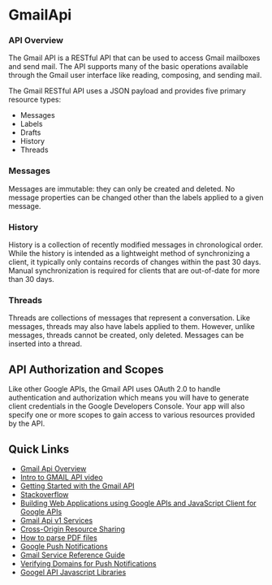 # GmailApi
### API Overview

The Gmail API is a RESTful API that can be used to access Gmail mailboxes and send mail.  The API supports many of the basic operations available through the Gmail user interface like reading, composing, and sending mail.

The Gmail RESTful API uses a JSON payload and provides five primary resource types:
- Messages
- Labels
- Drafts
- History 
- Threads

### Messages
Messages are immutable: they can only be created and deleted.  No message properties can be changed other than the labels applied to a given message.

### History
History is a collection of recently modified messages in chronological order. While the history is intended as a lightweight method of synchronizing a client, it typically only contains records of changes within the past 30 days.
Manual synchronization is required for clients that are out-of-date for more than 30 days.

### Threads
Threads are collections of messages that represent a conversation.  Like messages, threads may also have labels applied to them. However, unlike messages, threads cannot be created, only deleted.  Messages can be inserted into a thread.

## API Authorization and Scopes

Like other Google APIs, the Gmail API uses OAuth 2.0 to handle authentication and authorization which means you will have to generate client credentials in the Google Developers Console.  Your app will also specify one or more scopes to gain access to various resources provided by the API.

## Quick Links

 * [Gmail Api Overview](https://developers.google.com/gmail/api/guides/)
 * [Intro to GMAIL API video](https://www.youtube.com/watch?v=UhdiQmS3kDs)
 * [Getting Started with the Gmail API](https://developers.google.com/gmail/api/?utm_source=gdev-yt&utm_medium=video&utm_term=gmail&utm_content=19&utm_campaign=io-14)
 * [Stackoverflow](http://stackoverflow.com/questions/tagged/gmail-api?utm_source=gdev-yt&utm_medium=video&utm_term=gmail&utm_content=19&utm_campaign=io-14)
 * [Building Web Applications using Google APIs and JavaScript Client for Google APIs](https://www.youtube.com/watch?v=Z9uhYIzaiHI)
 * [Gmail Api v1 Services](https://developers.google.com/apis-explorer/?hl=en_US#p/gmail/v1/)
 * [Cross-Origin Resource Sharing](https://www.w3.org/TR/cors/)
 * [How to parse PDF files](https://thomaslevine.com/!/parsing-pdfs/)
 * [Google Push Notifications](https://developers.google.com/gmail/api/guides/push)
 * [Gmail Service Reference Guide](https://developers.google.com/apps-script/reference/gmail/)
 * [Verifying Domains for Push Notifications](https://support.google.com/googleapi/answer/7072069?hl=en)
 * [Googel API Javascript Libraries](https://developers.google.com/api-client-library/javascript/start/start-js#registeryourapp)
